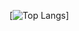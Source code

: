 [![Top Langs](https://github-readme-stats.vercel.app/api/top-langs/?username=Milix-M&theme=ambient_gradient&layout=default)]